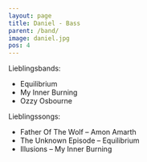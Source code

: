 ```yaml
---
layout: page
title: Daniel - Bass
parent: /band/
image: daniel.jpg
pos: 4
---
```


Lieblingsbands:

* Equilibrium
* My Inner Burning
* Ozzy Osbourne

Lieblingssongs:

* Father Of The Wolf – Amon Amarth
* The Unknown Episode – Equilibrium
* Illusions – My Inner Burning